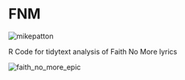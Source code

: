 # FNM

![mikepatton](https://user-images.githubusercontent.com/3278367/32996996-248e7f80-cd82-11e7-92d6-16f4b6a3d9ef.gif)

R Code for tidytext analysis of Faith No More lyrics

![faith_no_more_epic](https://user-images.githubusercontent.com/3278367/32996943-5ed51f1a-cd81-11e7-9754-3bab31d92a0b.gif)

